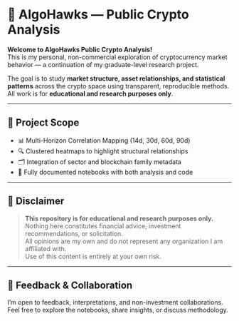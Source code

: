 # 🦅 AlgoHawks — Public Crypto Analysis

**Welcome to AlgoHawks Public Crypto Analysis!**  
This is my personal, non-commercial exploration of cryptocurrency market behavior — a continuation of my graduate-level research project.

The goal is to study **market structure, asset relationships, and statistical patterns** across the crypto space using transparent, reproducible methods.  
All work is for **educational and research purposes only**.

---

## 📌 Project Scope

- 📊 Multi-Horizon Correlation Mapping (14d, 30d, 60d, 90d)  
- 🔍 Clustered heatmaps to highlight structural relationships  
- 🗂 Integration of sector and blockchain family metadata  
- 📜 Fully documented notebooks with both analysis and code  

---

## 🚫 Disclaimer

> **This repository is for educational and research purposes only.**  
> Nothing here constitutes financial advice, investment recommendations, or solicitation.  
> All opinions are my own and do not represent any organization I am affiliated with.  
> Use of this content is entirely at your own risk.

---

## 💬 Feedback & Collaboration

I’m open to feedback, interpretations, and non-investment collaborations.  
Feel free to explore the notebooks, share insights, or discuss methodology.
